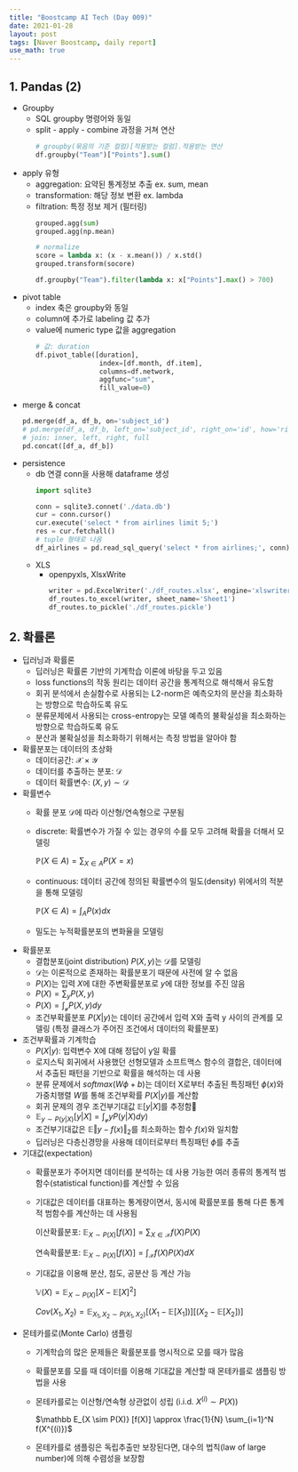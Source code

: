```yaml
---
title: "Boostcamp AI Tech (Day 009)"
date: 2021-01-28
layout: post
tags: [Naver Boostcamp, daily report]
use_math: true
---
```


## 1. Pandas (2)

* Groupby
    * SQL groupby 명령어와 동일
    * split - apply - combine 과정을 거쳐 연산
        ```python
        # groupby(묶음의 기준 컬럼)[적용받는 컬럼].적용받는 연산
        df.groupby("Team")["Points"].sum()
        ```
* apply 유형
    * aggregation: 요약된 통계정보 추출 ex. sum, mean
    * transformation: 해당 정보 변환 ex. lambda
    * filtration: 특정 정보 제거 (필터링)
        ```python
        grouped.agg(sum)
        grouped.agg(np.mean)

        # normalize
        score = lambda x: (x - x.mean()) / x.std()
        grouped.transform(socore)

        df.groupby("Team").filter(lambda x: x["Points"].max() > 700)
        ```
* pivot table
    * index 축은 groupby와 동일
    * column에 추가로 labeling 값 추가
    * value에 numeric type 값을 aggregation
        ```python
        # 값: duration
        df.pivot_table([duration],
                        index=[df.month, df.item],
                        columns=df.network,
                        aggfunc="sum",
                        fill_value=0)
        ```
* merge & concat
    ```python
    pd.merge(df_a, df_b, on='subject_id')
    # pd.merge(df_a, df_b, left_on='subject_id', right_on='id', how='right')
    # join: inner, left, right, full
    pd.concat([df_a, df_b])
    ```
* persistence
    * db 연결 conn을 사용해 dataframe 생성
        ```python
        import sqlite3

        conn = sqlite3.connet('./data.db')
        cur = conn.cursor()
        cur.execute('select * from airlines limit 5;')
        res = cur.fetchall()
        # tuple 형태로 나옴
        df_airlines = pd.read_sql_query('select * from airlines;', conn)
        ```
    * XLS
        * openpyxls, XlsxWrite
            ```python
            writer = pd.ExcelWriter('./df_routes.xlsx', engine='xlswriter')
            df_routes.to_excel(writer, sheet_name='Sheet1')
            df_routes.to_pickle('./df_routes.pickle')
            ```
## 2. 확률론

* 딥러닝과 확률론
    * 딥러닝은 확률론 기반의 기계학습 이론에 바탕을 두고 있음
    * loss functions의 작동 원리는 데이터 공간을 통계적으로 해석해서 유도함
    * 회귀 분석에서 손실함수로 사용되는 L2-norm은 예측오차의 분산을 최소화하는 방향으로 학습하도록 유도
    * 분류문제에서 사용되는 cross-entropy는 모델 예측의 불확실성을 최소화하는 방향으로 학습하도록 유도
    * 분산과 불확실성을 최소화하기 위해서는 측정 방법을 알아야 함
* 확률분포는 데이터의 초상화
    * 데이터공간: $\mathcal X \times \mathcal Y$
    * 데이터를 추출하는 분포: $\mathcal D$
    * 데이터 확률변수: $(X, y) \sim \mathcal D$
* 확률변수
    * 확률 분포 $\mathcal D$에 따라 이산형/연속형으로 구분됨
    * discrete: 확률변수가 가질 수 있는 경우의 수를 모두 고려해 확률을 더해서 모델링

        $\mathbb P(X \in A) = \sum_{X \in A}P(X = x)$

    * continuous: 데이터 공간에 정의된 확률변수의 밀도(density) 위에서의 적분을 통해 모델링

        $\mathbb P(X \in A) = \int_A P(x)dx$
    
    * 밀도는 누적확률분포의 변화율을 모델링
* 확률분포
    * 결합분포(joint distribution) $P(X, y)$는 $\mathcal D$를 모델링
    * $\mathcal D$는 이론적으로 존재하는 확률분포기 때문에 사전에 알 수 없음
    * $P(X)$는 입력 $X$에 대한 주변확률분포로 $y$에 대한 정보를 주진 않음
    * $P(X) = \sum_y P(X, y)$
    * $P(X) = \int_{\mathcal y} P(X, y)dy$
    * 조건부확률분포 $P(X|y)$는 데이터 공간에서 입력 X와 출력 y 사이의 관계를 모델링 (특정 클래스가 주어진 조건에서 데이터의 확률분포)
* 조건부확률과 기계학습
    * $P(X|y)$: 입력변수 X에 대해 정답이 y일 확률
    * 로지스틱 회귀에서 사용했던 선형모델과 소프트맥스 함수의 결합은, 데이터에서 추출된 패턴을 기반으로 확률을 해석하는 데 사용
    * 분류 문제에서 $softmax(W\phi + b)$는 데이터 X로부터 추출된 특징패턴 $\phi(x)$와 가중치행렬 $W$를 통해 조건부확률 $P(X|y)$를 계산함
    * 회귀 문제의 경우 조건부기대값 $\mathbb E[y|X]$를 추정함
    * $\mathbb E_{y \sim P(y|X)}[y|X] = \int_{\mathcal y} yP(y|X)dy)$
    * 조건부기대값은 $\mathbb E \Vert y - f(x) \Vert_2$를 최소화하는 함수 $f(x)$와 일치함
    * 딥러닝은 다층신경망을 사용해 데이터로부터 특징패턴 $\phi$를 추출
* 기대값(expectation)
    * 확률분포가 주어지면 데이터를 분석하는 데 사용 가능한 여러 종류의 통계적 범함수(statistical function)를 계산할 수 있음
    * 기대값은 데이터를 대표하는 통계량이면서, 동시에 확률분포를 통해 다른 통계적 범함수를 계산하는 데 사용됨

        이산확률분포: $\mathbb E_{X \sim P(X)}[f(X)] = \sum_{X \in \mathcal X} f(X)P(X)$

        연속확률분포: $\mathbb E_{X \sim P(X)}[f(X)] = \int_{\mathcal X} f(X)P(X)dX$
    * 기대값을 이용해 분산, 첨도, 공분산 등 계산 가능

        $\mathbb V (X) = \mathbb E_{X \sim P(X)}[X - \mathbb E [X]^2]$

        $Cov(X_1, X_2) = \mathbb E_{X_1,X_2 \sim P(X_1, X_2)} [(X_1 - \mathbb E [X_1])] [(X_2 - \mathbb E [X_2])]$
* 몬테카를로(Monte Carlo) 샘플링
    * 기계학습의 많은 문제들은 확률분포를 명시적으로 모를 때가 많음
    * 확률분포를 모를 때 데이터를 이용해 기대값을 계산할 때 몬테카를로 샘플링 방법을 사용
    * 몬테카를로는 이산형/연속형 상관없이 성립 (i.i.d. $X^{(i)} \sim P(X)$)

        $\mathbb E_{X \sim P(X)} [f(X)] \approx \frac{1}{N} \sum_{i=1}^N f(X^{(i)})$

    * 몬테카를로 샘플링은 독립추출만 보장된다면, 대수의 법칙(law of large number)에 의해 수렴성을 보장함
